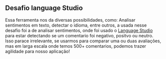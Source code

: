 
## Desafio language Studio

Essa ferramenta nos da diversas possibilidades, como: Analisar sentimentos em texto, detectar o idioma, entre outros, a usada nesse desafio foi a de analisar sentimentos, onde foi usado o [Language Studio](https://language.cognitive.azure.com/home) para estar detectando se um comentario foi negativo, positvo ou neutro. Isso parace irrelevante, se usarmos para comparar uma ou duas avaliações, mas em larga escala onde temos 500+ comentarios, podemos trazer agilidade para nosso aplicação! 

